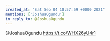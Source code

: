 ```yaml
---
created_at: "Sat Sep 04 18:57:59 +0000 2021"
mentions: ['JoshuaOgundu']
in_reply_to: @JoshuaOgundu
---
```


@JoshuaOgundu https://t.co/WHX26yU4r1
